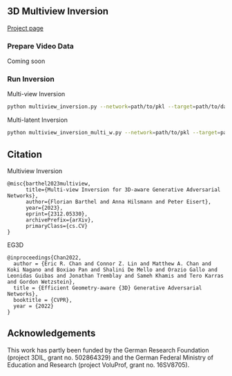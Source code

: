 ## 3D Multiview Inversion

<a href="florian-barthel.github.io/multiview-inversion/">Project page</a>

### Prepare Video Data

Coming soon

### Run Inversion

Multi-view Inversion
```bash
python multiview_inversion.py --network=path/to/pkl --target=path/to/data --num-steps=500 --num-steps_pti=500 --outdir=./out --num-targets=7
```

Multi-latent Inversion
````bash
python multiview_inversion_multi_w.py --network=path/to/pkl --target=path/to/data --num-steps=500 --num-steps_pti=500 --outdir=./out --num-targets=7 --continue-w=path/to/checkpoint --use-interpolation=True --depth-reg=True --w-norm-reg=True
````


## Citation

Multiview Inversion
```
@misc{barthel2023multiview,
      title={Multi-view Inversion for 3D-aware Generative Adversarial Networks}, 
      author={Florian Barthel and Anna Hilsmann and Peter Eisert},
      year={2023},
      eprint={2312.05330},
      archivePrefix={arXiv},
      primaryClass={cs.CV}
}
```

EG3D
```
@inproceedings{Chan2022,
  author = {Eric R. Chan and Connor Z. Lin and Matthew A. Chan and Koki Nagano and Boxiao Pan and Shalini De Mello and Orazio Gallo and Leonidas Guibas and Jonathan Tremblay and Sameh Khamis and Tero Karras and Gordon Wetzstein},
  title = {Efficient Geometry-aware {3D} Generative Adversarial Networks},
  booktitle = {CVPR},
  year = {2022}
}
```

## Acknowledgements

This work has partly been funded by the German Research Foundation (project 3DIL, grant
no. 502864329) and the German Federal Ministry
of Education and Research (project VoluProf, grant
no. 16SV8705).
